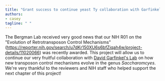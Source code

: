 ```yaml
---
title: "Grant success to continue yeast Ty collaboration with Garfinkel Lab"
authors:
- casey
tagline: " "
---
```

The Bergman Lab received very good news that our NIH R01 on the "Evolution of Retrotransposon Control Mechanisms" (https://reporter.nih.gov/search/u7dKr150XU6s6bfZiqah4w/project-details/11020066) was recently awarded. This project will allow us to continue our very fruitful collaboration with [David Garfinkel's Lab](https://www.bmb.uga.edu/directory/people/david-garfinkel) on how new transposon control mechanisms evolve in the genus *Saccharomcyes*. We're very thankful to the reviewers and NIH staff who helped support the next chapter of this project!
